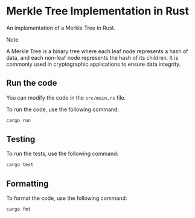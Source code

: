 # Merkle Tree Implementation in Rust

An implementation of a Merkle Tree in Rust.

> [!NOTE]
> A Merkle Tree is a binary tree where each leaf node represents a hash of data, and each non-leaf node represents the hash of its children. It is commonly used in cryptographic applications to ensure data integrity.

## Run the code

You can modify the code in the `src/main.rs` file.

To run the code, use the following command:

```bash
cargo run
```

## Testing

To run the tests, use the following command:

```bash
cargo test
```

## Formatting

To format the code, use the following command:

```bash
cargo fmt
```
